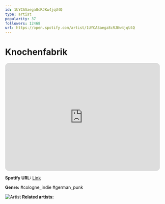 ```yaml
---
id: 1UYCASaega8cRJKw4jqU4Q
type: artist
popularity: 37
followers: 12468
url: https://open.spotify.com/artist/1UYCASaega8cRJKw4jqU4Q
---
```

# Knochenfabrik

<iframe style="border-radius:12px" src="https://open.spotify.com/embed/artist/1UYCASaega8cRJKw4jqU4Q" width="100%" height="352" frameBorder="0" allowfullscreen="" allow="autoplay; clipboard-write; encrypted-media; fullscreen; picture-in-picture" loading="lazy"></iframe>

**Spotify URL:** [Link](https://open.spotify.com/artist/1UYCASaega8cRJKw4jqU4Q)

**Genre:**  #cologne_indie #german_punk

![Artist](https://i.scdn.co/image/ab67616d0000b273b627313ee4c72d90798a6ad8)
**Related artists:**

